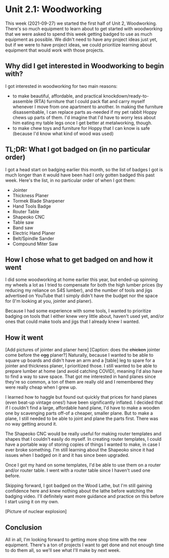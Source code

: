 # Unit 2.1: Woodworking
This week (2021-09-27) we started the first half of Unit 2, Woodworking.  There's so much equipment to learn about to get started with woodworking that we were asked to spend this week getting badged to use as much equipment as possible.  We didn't need to have any project ideas just yet, but if we were to have project ideas, we could prioritize learning about equipment that would work with those projects.

## Why did I get interested in Woodworking to begin with?
I got interested in woodworking for two main reasons:
* to make beautiful, affordable, and practical knockdown/ready-to-assemble (RTA) furniture that I could pack flat and carry myself whenever I move from one apartment to another.  In making the furniture disassembable, I can replace parts as-needed if my pet rabbit Hoppy chews up parts of them.  I'd imagine that I'd have to worry less about him eating my table legs once I get better at metalworking, though.
* to make chew toys and furniture for Hoppy that I can know is safe (because I'd know what kind of wood was used)

## TL;DR: What I got badged on (in no particular order)
I got a head start on badging earlier this month, so the list of badges I got is much longer than it would have been had I only gotten badged this past week.  Here's the list, in no particular order of when I got them:
* Jointer
* Thickness Planer
* Tormek Blade Sharpener
* Hand Tools Badge
* Router Table
* Shapeoko CNC
* Table saw
* Band saw
* Electric Hand Planer
* Belt/Spindle Sander
* Compound Miter Saw

## How I chose what to get badged on and how it went
I did some woodworking at home earlier this year, but ended-up spinning my wheels a lot as I tried to  compensate for both the high lumber prices (by reducing my reliance on S4S lumber), and the number of tools and jigs advertised on YouTube that I simply didn't have the budget nor the space for (I'm looking at you, jointer and planer).

Because I had some experience with some tools, I wanted to prioritize badging on tools that I either knew very little about, haven't used yet, and/or ones that could make tools and jigs that I already knew I wanted.

## How it went
[Add pictures of jointer and planer here]
[Caption: does the ~~chicken~~ jointer come before the ~~egg~~ planer?]
Naturally, because I wanted to be able to square up boards and didn't have an arm and a [table] leg to spare for a jointer and thickness planer, I prioritized those. I still wanted to be able to prepare lumber at home (and avoid catching COVID), meaning I'd also have to find a way to save space.  That got me interested in hand planes since they're so common, a ton of them are really old and I remembered they were really cheap when I grew up.

I learned how to haggle but found out quickly that prices for hand planes (even beat-up vintage ones!) have been significantly inflated. I decided that if I couldn't find a large, affordable hand plane, I'd have to make a wooden one by scavenging parts off-of a cheaper, smaller plane. But to make a plane, I still needed to be able to joint and plane the parts first.  There was no way getting around it.

The Shapeoko CNC would be really useful for making router templates and shapes that I couldn't easily do myself.  In creating router templates, I could have a portable way of storing copies of things I wanted to make, in case I ever broke something. I'm still learning about the Shapeoko since it had issues when I badged on it and it has since been upgraded.

Once I got my hand on some templates, I'd be able to use them on a router and/or router table. I went with a router table since I haven't used one before.

Skipping forward, I got badged on the Wood Lathe, but I'm still gaining confidence here and knew nothing about the lathe before watching the badging video.  I'll definitely want more guidance and practice on this before I start using it on my own.

[Picture of nuclear explosion]

## Conclusion
All in all, I'm looking forward to getting more shop time with the new equipment.  There's a ton of projects I want to get done and not enough time to do them all, so we'll see what I'll make by next week.
